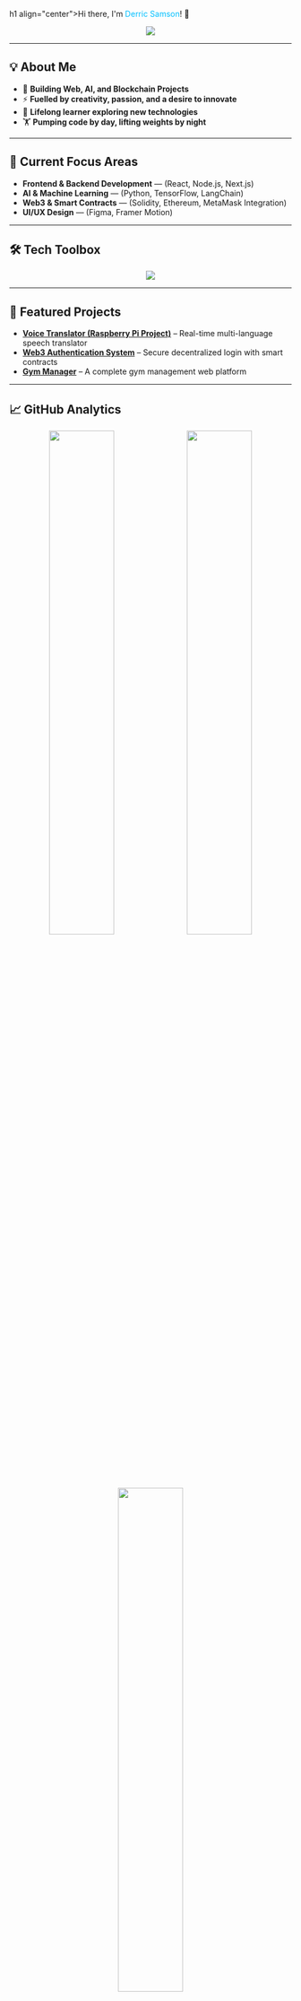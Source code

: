 h1 align="center">Hi there, I'm <span style="color:#00BFFF;">Derric Samson</span>! 🚀</h1>

<p align="center">
  <img src="https://readme-typing-svg.herokuapp.com?font=Fira+Code&size=24&duration=3000&pause=1000&color=00BFFF&center=true&vCenter=true&multiline=true&width=700&height=100&lines=Full-Stack+Developer;Blockchain+Explorer;AI+Learner;Gym+Enthusiast+%F0%9F%8F%8B%EF%B8%8F;Always+Building%2C+Always+Learning" />
</p>

---

## 💡 About Me

- 🔭 **Building Web, AI, and Blockchain Projects**  
- ⚡ **Fuelled by creativity, passion, and a desire to innovate**  
- 🧠 **Lifelong learner exploring new technologies**  
- 🏋️ **Pumping code by day, lifting weights by night**

---

## 🚀 Current Focus Areas

- **Frontend & Backend Development** — (React, Node.js, Next.js)
- **AI & Machine Learning** — (Python, TensorFlow, LangChain)
- **Web3 & Smart Contracts** — (Solidity, Ethereum, MetaMask Integration)
- **UI/UX Design** — (Figma, Framer Motion)

---

## 🛠️ Tech Toolbox

<p align="center">
  <img src="https://skillicons.dev/icons?i=html,css,js,react,nextjs,nodejs,express,tailwind,python,java,cpp,solidity,mongodb,git,github,figma" />
</p>

---

## 🌟 Featured Projects

- [**Voice Translator (Raspberry Pi Project)**](https://github.com/Derric01/Voice-Translator) – Real-time multi-language speech translator  
- [**Web3 Authentication System**](https://github.com/Derric01/Web3-Auth) – Secure decentralized login with smart contracts  
- [**Gym Manager**](https://github.com/Derric01/Gym-Manager) – A complete gym management web platform  

---

## 📈 GitHub Analytics

<p align="center">
  <img src="https://github-readme-stats.vercel.app/api?username=Derric01&show_icons=true&theme=radical" width="48%"/>
  <img src="https://github-readme-streak-stats.herokuapp.com?user=Derric01&theme=radical" width="48%"/>
</p>

<p align="center">
  <img src="https://github-readme-stats.vercel.app/api/top-langs/?username=Derric01&layout=compact&theme=radical" width="48%"/>
</p>

---

## 🧠 Learning Journey

- Building **Next.js 14** apps  
- Experimenting with **LangChain + LLMs**  
- Smart Contract Development with **Foundry**  
- Enhancing UI/UX skills in **Figma**

---

## 🤝 Connect With Me

<p align="center">
  <a href="mailto:derricsamson17@gmail.com"><img src="https://img.shields.io/badge/Email-DerricSamson-red?style=for-the-badge&logo=gmail&logoColor=white" /></a>
  <a href="https://www.linkedin.com/in/derric-samson-409a642b9/" target="_blank"><img src="https://img.shields.io/badge/LinkedIn-DerricSamson-blue?style=for-the-badge&logo=linkedin" /></a>
  <a href="https://github.com/Derric01" target="_blank"><img src="https://img.shields.io/badge/GitHub-DerricSamson-black?style=for-the-badge&logo=github" /></a>
  <a href="https://www.instagram.com/derric_mars/" target="_blank"><img src="https://img.shields.io/badge/Instagram-DerricMars-E4405F?style=for-the-badge&logo=instagram&logoColor=white" /></a>
</p>

---

## ✨ NIETSZCHE'S

> **"He who has a why to live can bear almost any how."** — *Friedrich Nietzsche*

---

<p align="center">
  <img src="https://media.giphy.com/media/qgQUggAC3Pfv687qPC/giphy.gif" width="55%">
</p>
